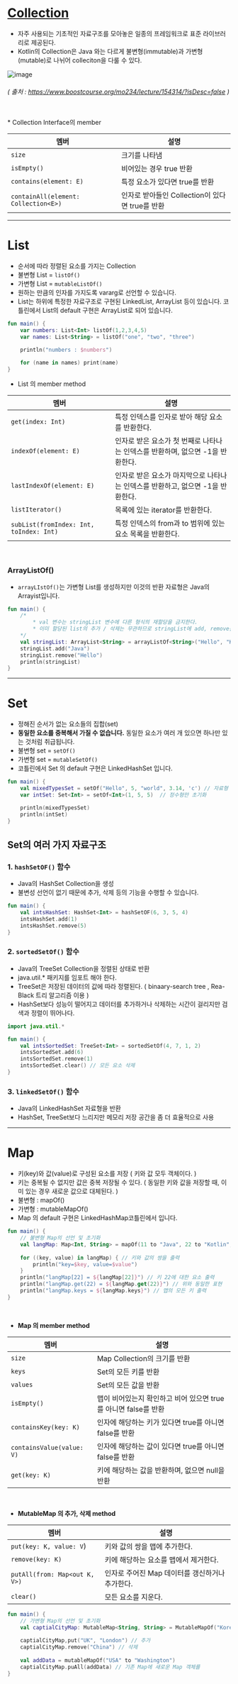 # [Collection](https://kotlinlang.org/docs/collections-overview.html#collection)

* 자주 사용되는 기초적인 자료구조를 모아놓은 일종의 프레임워크로 표준 라이브러리로 제공된다. 
* Kotlin의 Collection은 Java 와는 다르게 불변형(immutable)과 가변형(mutable)로 나뉘어 colleciton을 다룰 수 있다.  

![image](https://user-images.githubusercontent.com/29828988/111117982-8f98f500-85ab-11eb-9658-c4786f23bb42.png)
###### ( 출처 : https://www.boostcourse.org/mo234/lecture/154314/?isDesc=false )

</br>
* Collection Interface의 member

| 멤버 | 설명 |
|----------|----------|
| `size` | 크기를 나타냄 |
| `isEmpty()` | 비어있는 경우 true 반환 |
| `contains(element: E)` | 특정 요소가 있다면 true를 반환 |
| `containAll(element: Collection<E>)` | 인자로 받아들인 Collection이 있다면 true를 반환 |

-----------------------------------------
# List

* 순서에 따라 정렬된 요소를 가지는 Collection
* 불변형 List = `listOf()`
* 가변형 List = `mutableListOf()`
* 원하는 만큼의 인자를 가지도록 vararg로 선언할 수 있습니다.
* List<T>는 하위에 특정한 자료구조로 구현된 LinkedList<T>, ArrayList<T> 등이 있습니다. 코틀린에서 List의 default 구현은 ArrayList로 되어 있습니다.

```kotlin
fun main() {
    var numbers: List<Int> listOf(1,2,3,4,5)
    var names: List<String> = listOf("one", "two", "three")

    println("numbers : $numbers")
  
    for (name in names) print(name)
}
```

* List 의 member method

| 멤버 | 설명 |
|----------|----------|
| `get(index: Int)` | 특정 인덱스를 인자로 받아 해당 요소를 반환한다. |
| `indexOf(element: E)` | 인자로 받은 요소가 첫 번째로 나타나는 인덱스를 반환하며, 없으면 -1을 반환한다. |
| `lastIndexOf(element: E)` | 인자로 받은 요소가 마지막으로 나타나는 인덱스를 반환하고, 없으면 -1을 반환한다. |
| `listIterator()` | 목록에 있는 iterator를 반환한다. |
| `subList(fromIndex: Int, toIndex: Int)` | 특정 인덱스의 from과 to 범위에 있는 요소 목록을 반환한다. |

</br>

### ArrayListOf()

* `arrayLIstOf()`는 가변형 List를 생성하지만 이것의 반환 자료형은 Java의 Arrayist입니다.

```kotlin
fun main() {
    /*
        * val 변수는 stringList 변수에 다른 형식의 재할당을 금지한다.
        * 이미 할당된 list의 추가 / 삭제는 무관하므로 stringList에 add, remove를 사용할 수 있다.
    */
    val stringList: ArrayList<String> = arrayListOf<String>("Hello", "Kotlin", "Wow")
    stringList.add("Java")
    stringList.remove("Hello")
    println(stringList)
}
```

-----------------------------------------
# Set

* 정해진 순서가 없는 요소들의 집합(set)
* **동일한 요소를 중복해서 가질 수 없습니다.** 동일한 요소가 여러 개 있으면 하나만 있는 것처럼 취급됩니다.
* 불변형 set = `setOf()`
* 가변형 set = `mutableSetOf()`
* 코틀린에서 Set 의 default 구현은 LinkedHashSet 입니다.

```kotlin
fun main() {
    val mixedTypesSet = setOf("Hello", 5, "world", 3.14, 'c') // 자료형 혼합 초기화
    var intSet: Set<Int> = setOf<Int>(1, 5, 5)  // 정수형만 초기화

    println(mixedTypesSet)
    println(intSet)
}
```

## Set의 여러 가지 자료구조

### 1. `hashSetOF()` 함수

* Java의 HashSet Collection을 생성
* 불변성 선언이 없기 때문에 추가, 삭제 등의 기능을 수행할 수 있습니다.

```kotlin
fun main() {
    val intsHashSet: HashSet<Int> = hashSetOF(6, 3, 5, 4)
    intsHashSet.add(1)
    intsHashSet.remove(5)
}
```

### 2. `sortedSetOf()` 함수

* Java의 TreeSet Collection을 정렬된 상태로 반환
* java.util.* 패키지를 임포트 해야 한다.
* TreeSet은 저장된 데이터의 값에 따라 정렬된다. ( binaary-search tree , Rea-Black 트리 알고리즘 이용 )
* HashSet보다 성능이 떨어지고 데이터를 추가하거나 삭제하는 시간이 걸리지만 검색과 정렬이 뛰어나다.

```kotlin
import java.util.*

fun main() {
    val intsSortedSet: TreeSet<Int> = sortedSetOf(4, 7, 1, 2)
    intsSortedSet.add(6)
    intsSortedSet.remove(1)
    intsSortedSet.clear() // 모든 요소 삭제
}
```

### 3. `linkedSetOf()` 함수

* Java의 LinkedHashSet 자료형을 반환
* HashSet, TreeSet보다 느리지만 메모리 저장 공간을 좀 더 효율적으로 사용

-----------------------------------------
# Map

* 키(key)와 값(value)로 구성된 요소를 저장 ( 키와 값 모두 객체이다. )
* 키는 중복될 수 없지만 값은 중복 저장될 수 있다. ( 동일한 키와 값을 저장할 때, 이미 있는 경우 새로운 값으로 대체된다. )
* 불변형 : mapOf()
* 가변형 : mutableMapOf()
* Map 의 default 구현은 LinkedHashMap코틀린에서 입니다.

```kotlin
fun main() {
    // 불변형 Map의 선언 및 초기화
    val langMap: Map<Int, String> = mapOf(11 to "Java", 22 to "Kotlin", 33 to "C++")
    
    for ((key, value) in langMap) { // 키와 값의 쌍을 출력
        println("key=$key, value=$value")
    }
    println("langMap[22] = ${langMap[22]}") // 키 22에 대한 요소 출력
    println("langMap.get(22) = ${langMap.get(22)}") // 위와 동일한 표현
    println("langMap.keys = ${langMap.keys}") // 맵의 모든 키 출력
}
```
</br>

* **Map 의 member method**

| 멤버 | 설명 |
|----------|----------|
| `size` | Map Collection의 크기를 반환 |
| `keys` | Set의 모든 키를 반환 |
| `values` | Set의 모든 값을 반환 |
| `isEmpty()` | 맵이 비어있는지 확인하고 비어 있으면 true를 아니면 false를 반환 |
| `containsKey(key: K)` | 인자에 해당하는 키가 있다면 true를 아니면 false를 반환 |
| `containsValue(value: V)` | 인자에 해당하는 값이 있다면 true를 아니면 false를 반환 |
| `get(key: K)` | 키에 해당하는 값을 반환하며, 없으면 null을 반환 |

</br>

* **MutableMap 의 추가, 삭제 method**

| 멤버 | 설명 |
|----------|----------|
| `put(key: K, value: V`) | 키와 값의 쌍을 맵에 추가한다. |
| `remove(key: K)` | 키에 해당하는 요소를 맵에서 제거한다. |
| `putAll(from: Map<out K, V>)` | 인자로 주어진 Map 데이터를 갱신하거나 추가한다. |
| `clear()` | 모든 요소를 지운다. |

```kotlin
fun main() {
    // 가변형 Map의 선언 및 초기화
    val captialCityMap: MutableMap<String, String> = MutableMapOf("Korea" to "Seoul", "China" to "Beijing", "Japan" to "Tokyo")
    
    captialCityMap,put("UK", "London") // 추가
    captialCityMap.remove("China") // 삭제
  
    val addData = mutableMapOf("USA" to "Washington")
    captialCityMap.puAll(addData) // 기존 Map에 새로운 Map 객체를 
}
```

